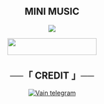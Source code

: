 <h2 align="center">
    MINI MUSIC
</h2>

<p align="center">
  <img src="https://telegra.ph/file/082bc623414ef9d6dccbc.jpg">
</p>
<p align="center"><a href="https://heroku.com/deploy?template=https://github.com/Kenzuuu/Shinobi-MusicMini"> <img src="https://img.shields.io/badge/DEPLOY-magenta" width="200" height="38.45"/></a></p>

<h2 align="center">
    ──「 CREDIT 」──
</h2>

<p align="center">
<a href="https://t.me/triplenineee"> <img src="https://img.shields.io/badge/Harsh-Telegram-magenta?style=for-the-badge&logo=telegram" alt="Vain telegram" /> </a>
</p>
